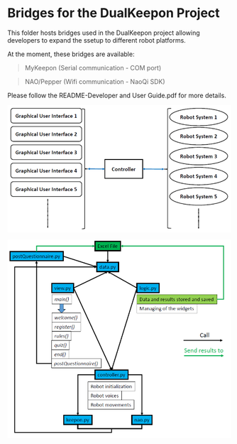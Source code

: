 # Bridges for the DualKeepon Project
This folder hosts bridges used in the DualKeepon project allowing developers to expand the ssetup to different robot platforms.

At the moment, these bridges are available:
>MyKeepon (Serial communication - COM port)

>NAO/Pepper (Wifi communication - NaoQi SDK)

Please follow the README-Developer and User Guide.pdf for more details.

![alt tag](https://github.com/hoanglongcao/DualKeepon/blob/master/Bridge%20version/Bridge-1.PNG)

![alt tag](https://github.com/hoanglongcao/DualKeepon/blob/master/Bridge%20version/Bridge-2.PNG)


